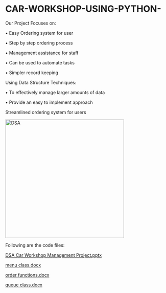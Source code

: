 # CAR-WORKSHOP-USING-PYTHON-
Our Project Focuses on:

• Easy Ordering system for user

• Step by step ordering process

• Management assistance for staff

• Can be used to automate tasks

• Simpler record keeping

Using Data Structure Techniques:

• To effectively manage larger amounts of 
data

• Provide an easy to implement approach


Streamlined ordering system for users


<img width="371" alt="DSA" src="https://user-images.githubusercontent.com/92535518/193441728-3807e3a5-b278-4667-89f8-abe278339160.png">

Following are the code files:

[DSA Car Workshop Management Project.pptx](https://github.com/zahrahamdani/CAR-WORKSHOP-USING-PYTHON-/files/9691917/DSA.Car.Workshop.Management.Project.pptx)

[menu class.docx](https://github.com/zahrahamdani/CAR-WORKSHOP-USING-PYTHON-/files/9691995/menu.class.docx)

[order functions.docx](https://github.com/zahrahamdani/CAR-WORKSHOP-USING-PYTHON-/files/9691996/order.functions.docx)

[queue class.docx](https://github.com/zahrahamdani/CAR-WORKSHOP-USING-PYTHON-/files/9691998/queue.class.docx)
